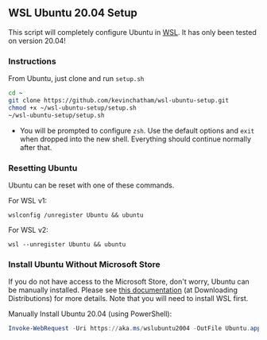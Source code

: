 ## WSL Ubuntu 20.04 Setup

This script will completely configure Ubuntu in [WSL](https://docs.microsoft.com/en-us/windows/wsl/). It has only been tested on version 20.04!

### Instructions

From Ubuntu, just clone and run `setup.sh`

```bash
cd ~
git clone https://github.com/kevinchatham/wsl-ubuntu-setup.git
chmod +x ~/wsl-ubuntu-setup/setup.sh
~/wsl-ubuntu-setup/setup.sh
```

- You will be prompted to configure `zsh`. Use the default options and `exit` when dropped into the new shell. Everything should continue normally after that.

### Resetting Ubuntu

Ubuntu can be reset with one of these commands.

For WSL v1: 
```batch
wslconfig /unregister Ubuntu && ubuntu
```

For WSL v2: 
```batch
wsl --unregister Ubuntu && ubuntu
```

### Install Ubuntu Without Microsoft Store

If you do not have access to the Microsoft Store, don't worry, Ubuntu can be manually installed. Please see [this documentation](https://docs.microsoft.com/en-us/windows/wsl/install-manual) (at Downloading Distributions) for more details. Note that you will need to install WSL first.

Manually Install Ubuntu 20.04 (using PowerShell):
```powershell
Invoke-WebRequest -Uri https://aka.ms/wslubuntu2004 -OutFile Ubuntu.appx -UseBasicParsing | Add-AppxPackage .\Ubuntu.appx
```
